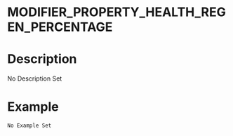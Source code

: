 # MODIFIER_PROPERTY_HEALTH_REGEN_PERCENTAGE
# Description
No Description Set
# Example
```No Example Set```